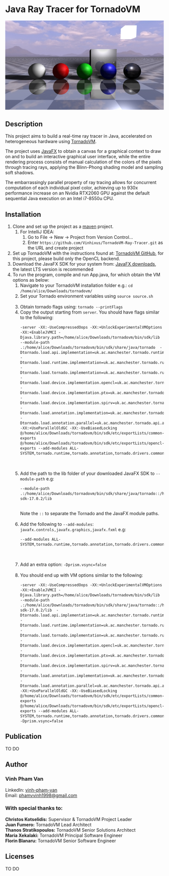 # Java Ray Tracer for TornadoVM

![Demo](Demo.png)

## Description

This project aims to build a real-time ray tracer in Java, accelerated on heterogeneous hardware using
[TornadoVM](https://www.tornadovm.org/).

The project uses [JavaFX](https://openjfx.io/) to obtain a canvas for a graphical context to draw on and to build an
interactive graphical user interface, while the entire rendering process consists of manual calculation of the colors of
the pixels through tracing rays, applying the Blinn-Phong shading model and sampling soft shadows.

The embarrassingly parallel property of ray tracing allows for concurrent computation of each individual pixel color,
achieving up to 930x performance increase on an Nvidia RTX2060 GPU against the default sequential Java execution on an
Intel i7-8550u CPU.

## Installation

1. Clone and set up the project as a [maven](https://maven.apache.org/) project.
    1. For IntelliJ IDEA:
        1. Go to File -> New -> Project from Version Control...
        2. Enter `https://github.com/Vinhixus/TornadoVM-Ray-Tracer.git` as the URL and create project
2. Set up TornadoVM with the instructions found at: [TornadoVM GitHub](https://github.com/beehive-lab/TornadoVM), for
   this project, please build only the OpenCL backend.
3. Download the JavaFX SDK for your system from: [JavaFX downloads](https://gluonhq.com/products/javafx/), the latest
   LTS version is recommended
4. To run the program, compile and run App.java, for which obtain the VM options as below:
    1. Navigate to your TornadoVM installation folder e.g.: `cd /home/alice/Downloads/tornadovm/`
    2. Set your Tornado environment variables using `source source.sh`<br/><br/>
    3. Obtain tornado flags using: `tornado --printFlags`
    4. Copy the output starting from `server`. You should have flags similar to the following:<br/>
       <pre><code>-server -XX:-UseCompressedOops -XX:+UnlockExperimentalVMOptions -XX:+EnableJVMCI -Djava.library.path=/home/alice/Downloads/tornadovm/bin/sdk/lib --module-path .:/home/alice/Downloads/tornadovm/bin/sdk/share/java/tornado  -Dtornado.load.api.implementation=uk.ac.manchester.tornado.runtime.tasks.TornadoTaskSchedule -Dtornado.load.runtime.implementation=uk.ac.manchester.tornado.runtime.TornadoCoreRuntime -Dtornado.load.tornado.implementation=uk.ac.manchester.tornado.runtime.common.Tornado -Dtornado.load.device.implementation.opencl=uk.ac.manchester.tornado.drivers.opencl.runtime.OCLDeviceFactory -Dtornado.load.device.implementation.ptx=uk.ac.manchester.tornado.drivers.ptx.runtime.PTXDeviceFactory -Dtornado.load.device.implementation.spirv=uk.ac.manchester.tornado.drivers.spirv.runtime.SPIRVDeviceFactory -Dtornado.load.annotation.implementation=uk.ac.manchester.tornado.annotation.ASMClassVisitor -Dtornado.load.annotation.parallel=uk.ac.manchester.tornado.api.annotations.Parallel   -XX:+UseParallelOldGC -XX:-UseBiasedLocking @/home/alice/Downloads/tornadovm/bin/sdk/etc/exportLists/common-exports  @/home/alice/Downloads/tornadovm/bin/sdk/etc/exportLists/opencl-exports --add-modules ALL-SYSTEM,tornado.runtime,tornado.annotation,tornado.drivers.common,tornado.drivers.opencl</code></pre><br/><br/>
    5. Add the path to the lib folder of your downloaded JavaFX SDK to `--module-path`
       e.g:<br/>
       <pre><code>--module-path .:/home/alice/Downloads/tornadovm/bin/sdk/share/java/tornado::/home/alice/Downloads/javafx-sdk-17.0.2/lib</code></pre><br/>
       Note the `::` to separate the Tornado and the JavaFX module paths.<br/><br/>
    6. Add the following to `--add-modules`: `javafx.controls,javafx.graphics,javafx.fxml`
       e.g:<br/>
       <pre><code>--add-modules ALL-SYSTEM,tornado.runtime,tornado.annotation,tornado.drivers.common,tornado.drivers.opencl,javafx.controls,javafx.graphics,javafx.fxml</code></pre><br/><br/>
    7. Add an extra option: `-Dprism.vsync=false`<br/><br/>
    8. You should end up with VM options similar to the following:<br/>
       <pre><code>-server -XX:-UseCompressedOops -XX:+UnlockExperimentalVMOptions -XX:+EnableJVMCI -Djava.library.path=/home/alice/Downloads/tornadovm/bin/sdk/lib --module-path .:/home/alice/Downloads/tornadovm/bin/sdk/share/java/tornado::/home/alice/Downloads/javafx-sdk-17.0.2/lib  -Dtornado.load.api.implementation=uk.ac.manchester.tornado.runtime.tasks.TornadoTaskSchedule -Dtornado.load.runtime.implementation=uk.ac.manchester.tornado.runtime.TornadoCoreRuntime -Dtornado.load.tornado.implementation=uk.ac.manchester.tornado.runtime.common.Tornado -Dtornado.load.device.implementation.opencl=uk.ac.manchester.tornado.drivers.opencl.runtime.OCLDeviceFactory -Dtornado.load.device.implementation.ptx=uk.ac.manchester.tornado.drivers.ptx.runtime.PTXDeviceFactory -Dtornado.load.device.implementation.spirv=uk.ac.manchester.tornado.drivers.spirv.runtime.SPIRVDeviceFactory -Dtornado.load.annotation.implementation=uk.ac.manchester.tornado.annotation.ASMClassVisitor -Dtornado.load.annotation.parallel=uk.ac.manchester.tornado.api.annotations.Parallel   -XX:+UseParallelOldGC -XX:-UseBiasedLocking @/home/alice/Downloads/tornadovm/bin/sdk/etc/exportLists/common-exports  @/home/alice/Downloads/tornadovm/bin/sdk/etc/exportLists/opencl-exports --add-modules ALL-SYSTEM,tornado.runtime,tornado.annotation,tornado.drivers.common,tornado.drivers.opencl,javafx.controls,javafx.graphics,javafx.fxml -Dprism.vsync=false</code></pre>

## Publication

TO DO

## Author

### Vinh Pham Van

LinkedIn: [vinh-pham-van](https://www.linkedin.com/in/vinh-pham-van/)  
Email: [phamvvinh1998@gmail.com](mailto:phamvvinh1998@gmail.com)

### With special thanks to:

**Christos Kotselidis:** Supervisor & TornadoVM Project Leader  
**Juan Fumero:** TornadoVM Lead Architect  
**Thanos Stratikopoulos:** TornadoVM Senior Solutions Architect  
**Maria Xekalaki:** TornadoVM Principal Software Engineer  
**Florin Blanaru:** TornadoVM Senior Software Engineer

## Licenses

TO DO